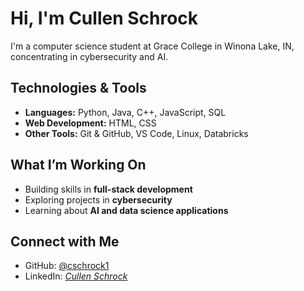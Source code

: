 # Hi, I'm Cullen Schrock
I'm a computer science student at Grace College in Winona Lake, IN, concentrating in cybersecurity and AI. 

## Technologies & Tools
- **Languages:** Python, Java, C++, JavaScript, SQL  
- **Web Development:** HTML, CSS
- **Other Tools:** Git & GitHub, VS Code, Linux, Databricks 

## What I’m Working On
- Building skills in **full-stack development**  
- Exploring projects in **cybersecurity**  
- Learning about **AI and data science applications**  

## Connect with Me
- GitHub: [@cschrock1](https://github.com/cschrock1)  
- LinkedIn: *[Cullen Schrock](www.linkedin.com/in/cullen-schrock-a713b819b)*  
